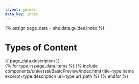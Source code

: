 ```yaml
---
layout: guides
data_key: index
---
```


{% assign page_data = site.data.guides.index %}


<h1 class="Page-mainHeading">Types of Content</h1>

<div class="Section is-invisible u-fontSize18 u-paddingTop0">
  {{ page_data.description }}
</div>

<div class="Grid has-twoColumn">
  {% for type in page_data.items %}
    {%
      include components/universal/BasicPreview/index.html
      title=type.name
      excerpt=type.description
      url=type.url_path
    %}
  {% endfor %}
</div>


